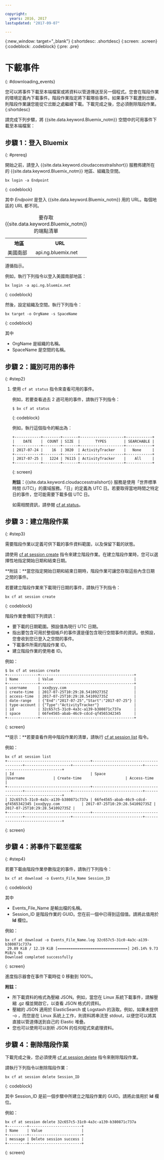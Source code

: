 ```yaml
---

copyright:
  years: 2016, 2017
lastupdated: "2017-09-07"

---
```


{:new_window: target="_blank"}
{:shortdesc: .shortdesc}
{:screen: .screen}
{:codeblock: .codeblock}
{:pre: .pre}

# 下載事件
{: #downloading_events}

您可以將事件下載至本端檔案或將資料以管道傳送至另一個程式。您會在階段作業的環境定義內下載事件。階段作業指定將下載哪些事件。如果事件下載遭到岔斷，則階段作業讓您能從它岔斷之處繼續下載。下載完成之後，您必須刪除階段作業。
{:shortdesc}

請完成下列步驟，將 {{site.data.keyword.Bluemix_notm}} 空間中的可用事件下載至本端檔案：

## 步驟 1：登入 Bluemix
{: #prereq}

開始之前，請登入 {{site.data.keyword.cloudaccesstrailshort}} 服務佈建所在的 {{site.data.keyword.Bluemix_notm}} 地區、組織及空間。 

```
bx login -a Endpoint
```
{: codeblock}
	
其中 *Endpoint* 是登入 {{site.data.keyword.Bluemix_notm}} 用的 URL。每個地區的 URL 都不同。
	
<table>
    <caption>要存取 {{site.data.keyword.Bluemix_notm}} 的端點清單</caption>
	<tr>
	  <th>地區</th>
	  <th>URL</th>
	</tr>
	<tr>
	  <td>美國南部</td>
	  <td>api.ng.bluemix.net</td>
	</tr>
</table>

遵循指示。 

例如，執行下列指令以登入美國南部地區：
	
```
bx login -a api.ng.bluemix.net
```
{: codeblock}

然後，設定組織及空間。執行下列指令：

```
bx target -o OrgName -s SpaceName
```
{: codeblock}

其中

* OrgName 是組織的名稱。
* SpaceName 是空間的名稱。

## 步驟 2：識別可用的事件
{: #step2}

1. 使用 `cf at status` 指令來查看可用的事件。

    例如，若要查看過去 2 週可用的事件，請執行下列指令：

    ```
    $ bx cf at status
    ```
    {: codeblock}
    
    例如，執行這個指令的輸出為：
    
    ```
    +------------+--------+-------+--------------------+------------+
    |    DATE    |  COUNT | SIZE  |       TYPES        | SEARCHABLE |
    +------------+--------+-------+--------------------+------------+
    | 2017-07-24 |    16  | 3020  | ActivityTracker    |   None     |
    +------------+--------+-------+--------------------+------------+
    | 2017-07-25 |   1224 | 76115 | ActivityTracker    |    All     |
    +------------+--------+-------+--------------------+------------+
    ```
    {: screen}

    **附註：**{{site.data.keyword.cloudaccesstrailshort}} 服務是使用「世界標準時間 (UTC)」的廣域服務。「日」的定義為 UTC 日。若要取得當地時間之特定日的事件，您可能需要下載多個 UTC 日。
	
	如需相關資訊，請參閱 [cf at status](/docs/services/cloud-activity-tracker/cli/at_cli.html#status)。


## 步驟 3：建立階段作業
{: #step3}

需要階段作業以定義可供下載的事件資料範圍，以及保留下載的狀態。 

請使用 [cf at session create](/docs/services/cloud-activity-tracker/cli/at_cli.html#session_create) 指令來建立階段作業。在建立階段作業時，您可以選擇性地指定開始日期和結束日期。 

**附註：**當您指定開始日期和結束日期時，階段作業可讓您存取這些內含日期之間的事件。 

若要建立階段作業來下載現行日期的事件，請執行下列指令：

```
bx cf at session create 
```
{: codeblock}

階段作業會傳回下列資訊：

* 要下載的日期範圍。預設值為現行 UTC 日期。
* 指出要包含可用於整個帳戶的事件還是僅包含現行空間事件的資訊。依預設，您會收到您已登入之空間的事件。
* 下載事件所需的階段作業 ID。
* 建立階段作業的使用者 ID。

例如：

```
$ bx cf at session create 
+--------------+-------------------------------------------+
| Name         | Value                                     |
+--------------+-------------------------------------------+
| username     | xxx@yyy.com                               |
| create-time  | 2017-07-25T10:29:28.541092735Z            |
| access-time  | 2017-07-25T10:29:28.541092735Z            |
| date-range   | {"End":"2017-07-25","Start":"2017-07-25"} |
| type-account | {"Type":"ActivityTracker"}                |
| id           | 32c657c5-31c0-4a3c-a139-b380871c737a      |
| space        | 66fe4565-abab-46c9-cdcd-qf4565342345      |
+--------------+-------------------------------------------+
```
{: screen}

**提示：**若要查看作用中階段作業的清單，請執行 [cf at session list](/docs/services/cloud-activity-tracker/cli/at_cli.html#session_list) 指令。

例如：

```
bx cf at session list
+--------------------------------------+--------------------------------------+---------------------+--------------------------------+--------------------------------+
| Id                                   | Space                                |Username             | Create-time                    | Access-time                    |
+--------------------------------------+--------------------------------------+---------------------+--------------------------------+--------------------------------+
| 32c657c5-31c0-4a3c-a139-b380871c737a | 66fe4565-abab-46c9-cdcd-qf4565342345 |xxx@yyy.com          | 2017-07-25T10:29:28.541092735Z | 2017-07-25T10:29:28.541092735Z |
+--------------------------------------+--------------------------------------+---------------------+--------------------------------+--------------------------------+
```
{: screen} 


## 步驟 4：將事件下載至檔案
{: #step4}

若要下載由階段作業參數指定的事件，請執行下列指令：

```
bx cf at download -o Events_File_Name Session_ID
```
{: codeblock}

其中

* Events_File_Name 是輸出檔的名稱。
* Session_ID 是階段作業的 GUID。您在前一個中已得到這個值。請將此值用於 **Id** 欄位。

例如：

```
bx cf at download -o Events_File_Name.log 32c657c5-31c0-4a3c-a139-b380871c737a
 29.89 KiB / 12.19 KiB [================================] 245.14% 9.73 MiB/s 0s
Download completed successfully
```
{: screen}

進度指示器會在事件下載時從 0 移動到 100%。

**附註：** 

* 所下載資料的格式為壓縮 JSON。例如，當您在 Linux 系統下載事件，請解壓縮 .gz 檔並開啟它，以查看 JSON 格式的資料。 
* 壓縮的 JSON 適用於 ElasticSearch 或 Logstash 的汲取。例如，如果未提供 -o ，而您是在 Linux 系統上工作，則資料將串流至 stdout，以便您可以將其直接以管道傳送到自己的 Elastic 堆疊。
* 您也可以使用可以剖析 JSON 的任何程式來處理資料。 

## 步驟 4：刪除階段作業

下載完成之後，您必須使用 [cf at session delete](/docs/services/cloud-activity-tracker/cli/at_cli.html#session_delete) 指令來刪除階段作業。 

請執行下列指令以刪除階段作業：

```
bx cf at session delete Session_ID
```
{: codeblock}

其中 Session_ID 是前一個步驟中所建立之階段作業的 GUID。請將此值用於 **Id** 欄位。

例如：

```
bx cf at session delete 32c657c5-31c0-4a3c-a139-b380871c737a
+---------+------------------------+
| Name    | Value                  |
+---------+------------------------+
| message | Delete session success |
+---------+------------------------+
```
{: screen}




